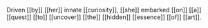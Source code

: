 Driven [[by]] [[her]] innate [[curiosity]], [[she]] embarked [[on]] [[a]] [[quest]] [[to]] [[uncover]] [[the]] [[hidden]] [[essence]] [[of]] [[art]]. 